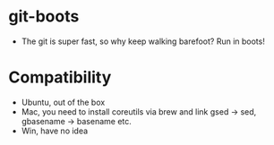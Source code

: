 git-boots
=====

* The git is super fast, so why keep walking barefoot? Run in boots!

Compatibility
=====

* Ubuntu, out of the box
* Mac, you need to install coreutils via brew and link gsed -> sed, gbasename -> basename etc.
* Win, have no idea